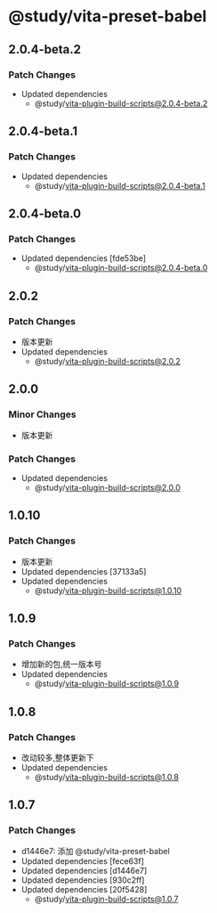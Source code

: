 # @study/vita-preset-babel

## 2.0.4-beta.2

### Patch Changes

- Updated dependencies
  - @study/vita-plugin-build-scripts@2.0.4-beta.2

## 2.0.4-beta.1

### Patch Changes

- Updated dependencies
  - @study/vita-plugin-build-scripts@2.0.4-beta.1

## 2.0.4-beta.0

### Patch Changes

- Updated dependencies [fde53be]
  - @study/vita-plugin-build-scripts@2.0.4-beta.0

## 2.0.2

### Patch Changes

- 版本更新
- Updated dependencies
  - @study/vita-plugin-build-scripts@2.0.2

## 2.0.0

### Minor Changes

- 版本更新

### Patch Changes

- Updated dependencies
  - @study/vita-plugin-build-scripts@2.0.0

## 1.0.10

### Patch Changes

- 版本更新
- Updated dependencies [37133a5]
- Updated dependencies
  - @study/vita-plugin-build-scripts@1.0.10

## 1.0.9

### Patch Changes

- 增加新的包,统一版本号
- Updated dependencies
  - @study/vita-plugin-build-scripts@1.0.9

## 1.0.8

### Patch Changes

- 改动较多,整体更新下
- Updated dependencies
  - @study/vita-plugin-build-scripts@1.0.8

## 1.0.7

### Patch Changes

- d1446e7: 添加 @study/vita-preset-babel
- Updated dependencies [fece63f]
- Updated dependencies [d1446e7]
- Updated dependencies [930c2ff]
- Updated dependencies [20f5428]
  - @study/vita-plugin-build-scripts@1.0.7
